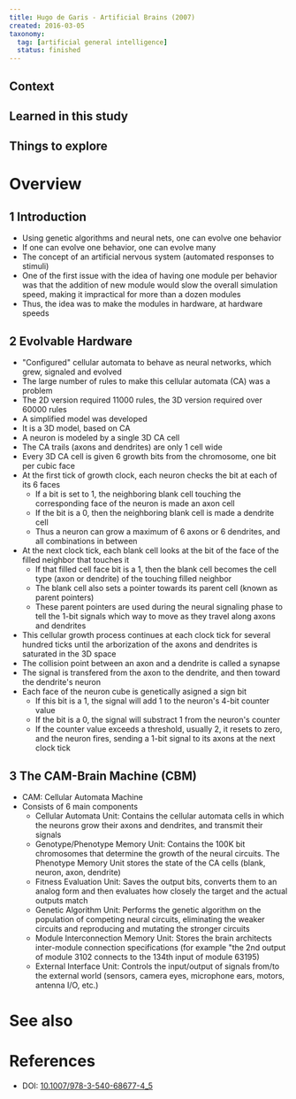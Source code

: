 ```yaml
---
title: Hugo de Garis - Artificial Brains (2007)
created: 2016-03-05
taxonomy:
  tag: [artificial general intelligence]
  status: finished
---
```


## Context

## Learned in this study

## Things to explore

# Overview

## 1 Introduction
* Using genetic algorithms and neural nets, one can evolve one behavior
* If one can evolve one behavior, one can evolve many
* The concept of an artificial nervous system (automated responses to stimuli)
* One of the first issue with the idea of having one module per behavior was that the addition of new module would slow the overall simulation speed, making it impractical for more than a dozen modules
* Thus, the idea was to make the modules in hardware, at hardware speeds

## 2 Evolvable Hardware
* "Configured" cellular automata to behave as neural networks, which grew, signaled and evolved
* The large number of rules to make this cellular automata (CA) was a problem
* The 2D version required 11000 rules, the 3D version required over 60000 rules
* A simplified model was developed
* It is a 3D model, based on CA
* A neuron is modeled by a single 3D CA cell
* The CA trails (axons and dendrites) are only 1 cell wide
* Every 3D CA cell is given 6 growth bits from the chromosome, one bit per cubic face
* At the first tick of growth clock, each neuron checks the bit at each of its 6 faces
	* If a bit is set to 1, the neighboring blank cell touching the corresponding face of the neuron is made an axon cell
	* If the bit is a 0, then the neighboring blank cell is made a dendrite cell
	* Thus a neuron can grow a maximum of 6 axons or 6 dendrites, and all combinations in between
* At the next clock tick, each blank cell looks at the bit of the face of the filled neighbor that touches it
	* If that filled cell face bit is a 1, then the blank cell becomes the cell type (axon or dendrite) of the touching filled neighbor
	* The blank cell also sets a pointer towards its parent cell (known as parent pointers)
	* These parent pointers are used during the neural signaling phase to tell the 1-bit signals which way to move as they travel along axons and dendrites
* This cellular growth process continues at each clock tick for several hundred ticks until the arborization of the axons and dendrites is saturated in the 3D space
* The collision point between an axon and a dendrite is called a synapse
* The signal is transfered from the axon to the dendrite, and then toward the dendrite's neuron
* Each face of the neuron cube is genetically asigned a sign bit
	* If this bit is a 1, the signal will add 1 to the neuron's 4-bit counter value
	* If the bit is a 0, the signal will substract 1 from the neuron's counter
	* If the counter value exceeds a threshold, usually 2, it resets to zero, and the neuron fires, sending a 1-bit signal to its axons at the next clock tick

## 3 The CAM-Brain Machine (CBM)
* CAM: Cellular Automata Machine
* Consists of 6 main components
	* Cellular Automata Unit: Contains the cellular automata cells in which the neurons grow their axons and dendrites, and transmit their signals
	* Genotype/Phenotype Memory Unit: Contains the 100K bit chromosomes that determine the growth of the neural circuits. The Phenotype Memory Unit stores the state of the CA cells (blank, neuron, axon, dendrite)
	* Fitness Evaluation Unit: Saves the output bits, converts them to an analog form and then evaluates how closely the target and the actual outputs match
	* Genetic Algorithm Unit: Performs the genetic algorithm on the population of competing neural circuits, eliminating the weaker circuits and reproducing and mutating the stronger circuits
	* Module Interconnection Memory Unit: Stores the brain architects inter-module connection specifications (for example "the 2nd output of module 3102 connects to the 134th input of module 63195)
	* External Interface Unit: Controls the input/output of signals from/to the external world (sensors, camera eyes, microphone ears, motors, antenna I/O, etc.)


# See also

# References
* DOI: [10.1007/978-3-540-68677-4_5](https://dx.doi.org/10.1007/978-3-540-68677-4_5)
